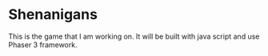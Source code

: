 # Shenanigans
This is the game that I am working on.  It will be built with java script and use Phaser 3 framework.  
